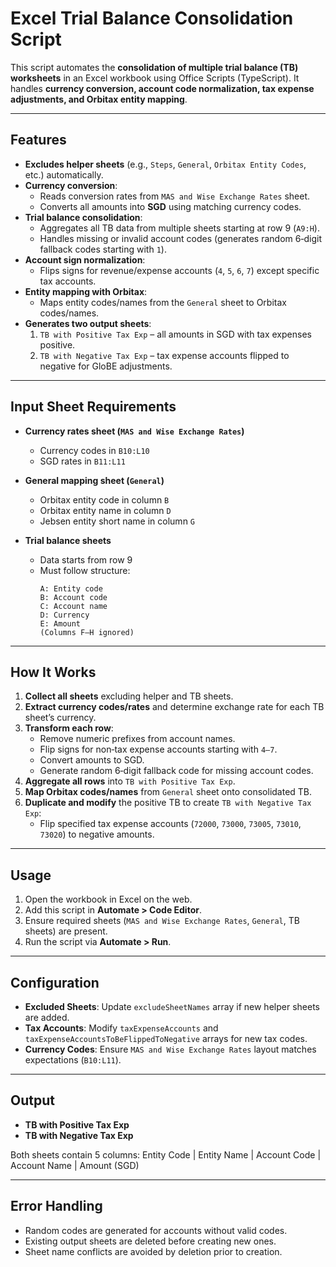 # Excel Trial Balance Consolidation Script

This script automates the **consolidation of multiple trial balance (TB) worksheets** in an Excel workbook using Office Scripts (TypeScript). It handles **currency conversion, account code normalization, tax expense adjustments, and Orbitax entity mapping**.

---

## Features

- **Excludes helper sheets** (e.g., `Steps`, `General`, `Orbitax Entity Codes`, etc.) automatically.
- **Currency conversion**:
  - Reads conversion rates from `MAS and Wise Exchange Rates` sheet.
  - Converts all amounts into **SGD** using matching currency codes.
- **Trial balance consolidation**:
  - Aggregates all TB data from multiple sheets starting at row 9 (`A9:H`).
  - Handles missing or invalid account codes (generates random 6‑digit fallback codes starting with `1`).
- **Account sign normalization**:
  - Flips signs for revenue/expense accounts (`4`, `5`, `6`, `7`) except specific tax accounts.
- **Entity mapping with Orbitax**:
  - Maps entity codes/names from the `General` sheet to Orbitax codes/names.
- **Generates two output sheets**:
  1. `TB with Positive Tax Exp` – all amounts in SGD with tax expenses positive.
  2. `TB with Negative Tax Exp` – tax expense accounts flipped to negative for GloBE adjustments.

---

## Input Sheet Requirements

- **Currency rates sheet (`MAS and Wise Exchange Rates`)**
  - Currency codes in `B10:L10`
  - SGD rates in `B11:L11`

- **General mapping sheet (`General`)**
  - Orbitax entity code in column `B`
  - Orbitax entity name in column `D`
  - Jebsen entity short name in column `G`

- **Trial balance sheets**
  - Data starts from row 9
  - Must follow structure:
    ```
    A: Entity code
    B: Account code
    C: Account name
    D: Currency
    E: Amount
    (Columns F–H ignored)
    ```

---

## How It Works

1. **Collect all sheets** excluding helper and TB sheets.
2. **Extract currency codes/rates** and determine exchange rate for each TB sheet’s currency.
3. **Transform each row**:
   - Remove numeric prefixes from account names.
   - Flip signs for non‑tax expense accounts starting with `4–7`.
   - Convert amounts to SGD.
   - Generate random 6‑digit fallback code for missing account codes.
4. **Aggregate all rows** into `TB with Positive Tax Exp`.
5. **Map Orbitax codes/names** from `General` sheet onto consolidated TB.
6. **Duplicate and modify** the positive TB to create `TB with Negative Tax Exp`:
   - Flip specified tax expense accounts (`72000`, `73000`, `73005`, `73010`, `73020`) to negative amounts.

---

## Usage

1. Open the workbook in Excel on the web.
2. Add this script in **Automate > Code Editor**.
3. Ensure required sheets (`MAS and Wise Exchange Rates`, `General`, TB sheets) are present.
4. Run the script via **Automate > Run**.

---

## Configuration

- **Excluded Sheets**: Update `excludeSheetNames` array if new helper sheets are added.
- **Tax Accounts**: Modify `taxExpenseAccounts` and `taxExpenseAccountsToBeFlippedToNegative` arrays for new tax codes.
- **Currency Codes**: Ensure `MAS and Wise Exchange Rates` layout matches expectations (`B10:L11`).

---

## Output

- **TB with Positive Tax Exp**
- **TB with Negative Tax Exp**

Both sheets contain 5 columns:
Entity Code | Entity Name | Account Code | Account Name | Amount (SGD)

---

## Error Handling

- Random codes are generated for accounts without valid codes.
- Existing output sheets are deleted before creating new ones.
- Sheet name conflicts are avoided by deletion prior to creation.

